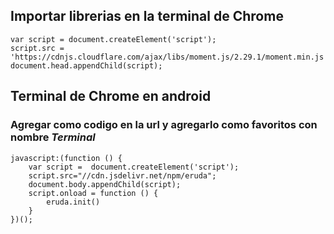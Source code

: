 ## Importar librerias en la terminal de Chrome
```
var script = document.createElement('script');
script.src = 'https://cdnjs.cloudflare.com/ajax/libs/moment.js/2.29.1/moment.min.js';
document.head.appendChild(script);
```

## Terminal de Chrome en android
### Agregar como codigo en la url y agregarlo como favoritos con nombre *Terminal*
```
javascript:(function () { 
    var script =  document.createElement('script');
    script.src="//cdn.jsdelivr.net/npm/eruda"; 
    document.body.appendChild(script);
    script.onload = function () { 
        eruda.init() 
    } 
})();
```
